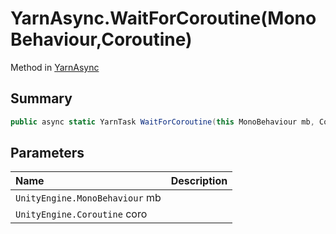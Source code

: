 # YarnAsync.WaitForCoroutine(MonoBehaviour,Coroutine)

Method in [YarnAsync](/docs/api/csharp/yarn.unity.yarnasync.md)

## Summary



```csharp
public async static YarnTask WaitForCoroutine(this MonoBehaviour mb, Coroutine coro)
```

## Parameters

|Name|Description|
|:---|:---|
|`UnityEngine.MonoBehaviour` mb||
|`UnityEngine.Coroutine` coro||

